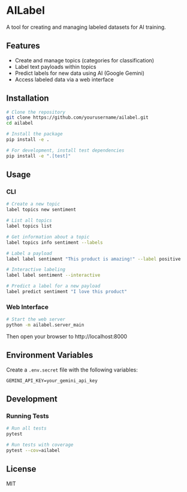 # AILabel

A tool for creating and managing labeled datasets for AI training.

## Features

- Create and manage topics (categories for classification)
- Label text payloads within topics
- Predict labels for new data using AI (Google Gemini)
- Access labeled data via a web interface

## Installation

```bash
# Clone the repository
git clone https://github.com/yourusername/ailabel.git
cd ailabel

# Install the package
pip install -e .

# For development, install test dependencies
pip install -e ".[test]"
```

## Usage

### CLI

```bash
# Create a new topic
label topics new sentiment

# List all topics
label topics list

# Get information about a topic
label topics info sentiment --labels

# Label a payload
label label sentiment "This product is amazing!" --label positive

# Interactive labeling
label label sentiment --interactive

# Predict a label for a new payload
label predict sentiment "I love this product"
```

### Web Interface

```bash
# Start the web server
python -m ailabel.server_main
```

Then open your browser to http://localhost:8000

## Environment Variables

Create a `.env.secret` file with the following variables:

```
GEMINI_API_KEY=your_gemini_api_key
```

## Development

### Running Tests

```bash
# Run all tests
pytest

# Run tests with coverage
pytest --cov=ailabel
```

## License

MIT 
